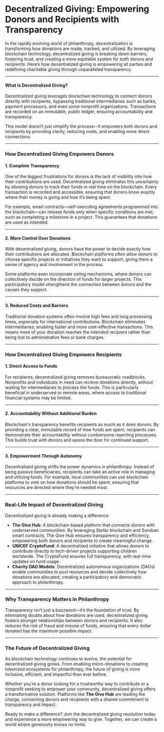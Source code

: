 # Decentralized Giving: Empowering Donors and Recipients with Transparency

In the rapidly evolving world of philanthropy, decentralization is transforming how donations are made, tracked, and utilized. By leveraging blockchain technology, decentralized giving is breaking down barriers, fostering trust, and creating a more equitable system for both donors and recipients. Here’s how decentralized giving is empowering all parties and redefining charitable giving through unparalleled transparency.

---

#### What is Decentralized Giving?

Decentralized giving leverages blockchain technology to connect donors directly with recipients, bypassing traditional intermediaries such as banks, payment processors, and even some nonprofit organizations. Transactions are recorded on an immutable, public ledger, ensuring accountability and transparency. 

This model doesn’t just simplify the process—it empowers both donors and recipients by providing clarity, reducing costs, and enabling more direct connections.

---

### How Decentralized Giving Empowers Donors

#### 1. **Complete Transparency**  
One of the biggest frustrations for donors is the lack of visibility into how their contributions are used. Decentralized giving eliminates this uncertainty by allowing donors to track their funds in real time on the blockchain. Every transaction is recorded and accessible, ensuring that donors know exactly where their money is going and how it’s being spent.

For example, smart contracts—self-executing agreements programmed into the blockchain—can release funds only when specific conditions are met, such as completing a milestone in a project. This guarantees that donations are used as intended.

---

#### 2. **More Control Over Donations**  
With decentralized giving, donors have the power to decide exactly how their contributions are allocated. Blockchain platforms often allow donors to choose specific projects or initiatives they want to support, giving them a sense of agency and involvement in the process.

Some platforms even incorporate voting mechanisms, where donors can collectively decide on the direction of funds for larger projects. This participatory model strengthens the connection between donors and the causes they support.

---

#### 3. **Reduced Costs and Barriers**  
Traditional donation systems often involve high fees and long processing times, especially for international contributions. Blockchain eliminates intermediaries, enabling faster and more cost-effective transactions. This means more of your donation reaches the intended recipient rather than being lost to administrative fees or bank charges.

---

### How Decentralized Giving Empowers Recipients

#### 1. **Direct Access to Funds**  
For recipients, decentralized giving removes bureaucratic roadblocks. Nonprofits and individuals in need can receive donations directly, without waiting for intermediaries to process the funds. This is particularly beneficial in underserved or remote areas, where access to traditional financial systems may be limited.

---

#### 2. **Accountability Without Additional Burden**  
Blockchain's transparency benefits recipients as much as it does donors. By providing a clear, immutable record of how funds are spent, recipients can demonstrate their accountability without cumbersome reporting processes. This builds trust with donors and opens the door for continued support.

---

#### 3. **Empowerment Through Autonomy**  
Decentralized giving shifts the power dynamics in philanthropy. Instead of being passive beneficiaries, recipients can take an active role in managing and utilizing funds. For example, local communities can use blockchain platforms to vote on how donations should be spent, ensuring that resources are directed where they’re needed most.

---

### Real-Life Impact of Decentralized Giving

Decentralized giving is already making a difference:

- **The Give Hub**: A blockchain-based platform that connects donors with underserved communities. By leveraging Stellar blockchain and Soroban smart contracts, The Give Hub ensures transparency and efficiency, empowering both donors and recipients to create meaningful change. 
- **UNICEF CryptoFund**: A decentralized initiative that allows donors to contribute directly to tech-driven projects supporting children worldwide. The CryptoFund ensures full transparency, with real-time updates on fund usage.
- **Charity DAO Models**: Decentralized autonomous organizations (DAOs) enable communities to pool resources and decide collectively how donations are allocated, creating a participatory and democratic approach to philanthropy.

---

### Why Transparency Matters in Philanthropy

Transparency isn’t just a buzzword—it’s the foundation of trust. By eliminating doubts about how donations are used, decentralized giving fosters stronger relationships between donors and recipients. It also reduces the risk of fraud and misuse of funds, ensuring that every dollar donated has the maximum possible impact.

---

### The Future of Decentralized Giving

As blockchain technology continues to evolve, the potential for decentralized giving grows. From enabling micro-donations to creating tokenized ecosystems for philanthropy, the future of giving is more inclusive, efficient, and impactful than ever before.

Whether you’re a donor looking for a trustworthy way to contribute or a nonprofit seeking to empower your community, decentralized giving offers a transformative solution. Platforms like **The Give Hub** are leading the charge, connecting donors and recipients with a shared commitment to transparency and impact.

Ready to make a difference? Join the decentralized giving revolution today and experience a more empowering way to give. Together, we can create a world where generosity knows no limits.
